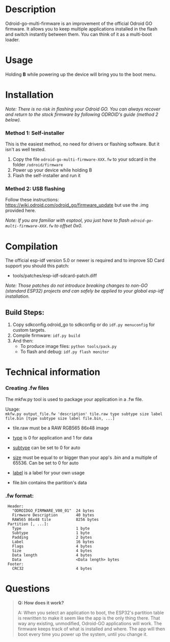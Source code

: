 # Description
Odroid-go-multi-firmware is an improvement of the official Odroid GO firmware. It allows you to keep multiple applications installed in the flash and switch instantly between them. You can think of it as a multi-boot loader.


# Usage
Holding **B** while powering up the device will bring you to the boot menu.


# Installation

_Note: There is no risk in flashing your Odroid GO. You can always recover and return to the stock firmware by following ODROID's guide (method 2 below)._

### Method 1: Self-installer

This is the easiest method, no need for drivers or flashing software. But it isn't as well tested.

1. Copy the file `odroid-go-multi-firmware-XXX.fw` to your sdcard in the folder `/odroid/firmware`
2. Power up your device while holding B
3. Flash the self-installer and run it


### Method 2: USB flashing

Follow these instructions: https://wiki.odroid.com/odroid_go/firmware_update but use the .img provided here.

_Note: If you are familiar with esptool, you just have to flash `odroid-go-multi-firmware-XXX.fw` to offset 0x0._


# Compilation
The official esp-idf version 5.0 or newer is required and to improve SD Card support you should this patch:

- tools/patches/esp-idf-sdcard-patch.diff

_Note: Those patches do not introduce breaking changes to non-GO (standard ESP32) projects and can safely be applied to your global esp-idf installation._

## Build Steps:
1. Copy sdkconfig.odroid_go to sdkconfig or do `idf.py menuconfig` for custom targets.
2. Compile firmware: `idf.py build`
3. And then:
   - To produce image files: `python tools/pack.py`
   - To flash and debug: `idf.py flash monitor`


# Technical information

### Creating .fw files
The mkfw.py tool is used to package your application in a .fw file.

Usage:    
`mkfw.py output_file.fw 'description' tile.raw type subtype size label file.bin [type subtype size label file.bin, ...]`

- tile.raw must be a RAW RGB565 86x48 image

- [type](https://docs.espressif.com/projects/esp-idf/en/latest/esp32/api-guides/partition-tables.html#type) is 0 for application and 1 for data
- [subtype](https://docs.espressif.com/projects/esp-idf/en/latest/esp32/api-guides/partition-tables.html#subtype) can be set to 0 for auto
- [size](https://docs.espressif.com/projects/esp-idf/en/latest/esp32/api-guides/partition-tables.html#offset-size) must be equal to or bigger than your app's .bin and a multiple of 65536. Can be set to 0 for auto
- [label](https://docs.espressif.com/projects/esp-idf/en/latest/esp32/api-guides/partition-tables.html#name-field) is a label for your own usage
- file.bin contains the partition's data

### .fw format:
```
 Header:
   "ODROIDGO_FIRMWARE_V00_01"  24 bytes
   Firmware Description        40 bytes
   RAW565 86x48 tile           8256 bytes
 Partition [, ...]:
   Type                        1 byte
   Subtype                     1 byte
   Padding                     2 bytes
   Label                       16 bytes
   Flags                       4 bytes
   Size                        4 bytes
   Data length                 4 bytes
   Data                        <Data length> bytes
 Footer:
   CRC32                       4 bytes
```

# Questions

> **Q: How does it work?**
>
> A: When you select an application to boot, the ESP32's partition table is rewritten to make it seem like the app is the only thing there. That way any existing, unmodified, Odroid-GO applications will work. The firmware keeps track of what is installed and where. The app will then boot every time you power up the system, until you change it.
